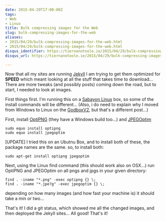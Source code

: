 ```yaml
---
date: 2015-04-29T17:00:00Z
tags:
- Web
- Linux
title: Bulk compressing images for the Web
slug: bulk-compressing-images-for-the-web
aliases:
- 2015/04/29/bulk-compressing-images-for-the-web.html
- 2015/04/29/bulk-compressing-images-for-the-web.html
disqus_identifier: https://tiernanotoole.ie/2015/04/29/bulk-compressing-images-for-the-web.html
disqus_url: https://tiernanotoole.ie/2015/04/29/bulk-compressing-images-for-the-web.html

---
```

 
 
 
 

Now that all my sites are running [Jekyll][1] I am trying to get them optimized for **SPEED** which meant
looking at all the stuff that takes time to download... There are more tweaks (and possibly posts) coming down
the road, but to start, I needed to look at images.

First things first. I'm running this on a [Sabayon Linux][2] box, so some of the install commands will be different... (Also, i do need to explain why I moved from Windows to Linux on the [GodboxV2][3], but that's a different post...)

First, install [OptiPNG][4] (they have a Windows build too...) and [JPEGOptim][5]

    sudo equo install optipng
    sudo equo install jpegoptim

[UPDATE] I tried this on an Ubutnu Box, and to install both of these, the package names are the same. so, to install both:

    sudo apt-get install optipng jpegoptim

Next, using the Linux find command (this should work also on OSX...) run OptiPNG and JPEGOptim on all pngs and
jpgs in your given directory:

    find . -iname "*.png" -exec optipng {} \;
	find . -iname "*.jpe?g" -exec jpegoptim {} \;

depending on how many images (and how fast your machine is) it should take a min or two...

That's it! I did a git status, which showed me all the changed images, and then deployed the Jekyll sites... All
good! That's it!


[1]:http://www.jekyllrb.com
[2]:http://www.sabayon.org
[3]:http://tiernanotoole.ie/Computers/GodBoxV2.html
[4]:http://optipng.sourceforge.net/
[5]:http://www.kokkonen.net/tjko/projects.html
